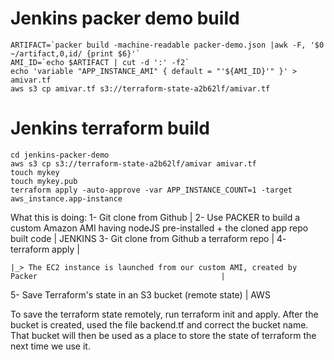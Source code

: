 # Jenkins packer demo build
```
ARTIFACT=`packer build -machine-readable packer-demo.json |awk -F, '$0 ~/artifact,0,id/ {print $6}'`
AMI_ID=`echo $ARTIFACT | cut -d ':' -f2`
echo 'variable "APP_INSTANCE_AMI" { default = "'${AMI_ID}'" }' > amivar.tf
aws s3 cp amivar.tf s3://terraform-state-a2b62lf/amivar.tf
```

# Jenkins terraform build
```
cd jenkins-packer-demo
aws s3 cp s3://terraform-state-a2b62lf/amivar amivar.tf
touch mykey
touch mykey.pub
terraform apply -auto-approve -var APP_INSTANCE_COUNT=1 -target aws_instance.app-instance
```


What this is doing:
1- Git clone from Github                                                                                            |
2- Use PACKER to build a custom Amazon AMI having nodeJS pre-installed + the cloned app repo built code             |   JENKINS
3- Git clone from Github a terraform repo                                                                           |
4- terraform apply                                                                                                  |

    |_> The EC2 instance is launched from our custom AMI, created by Packer                                         | 
5- Save Terraform's state in an S3 bucket (remote state)                                                            |   AWS

To save the terraform state remotely, run terraform init and apply. After the bucket is created, used the file backend.tf 
and correct the bucket name. That bucket will then be used as a place to store the state of terraform the next time we use it.